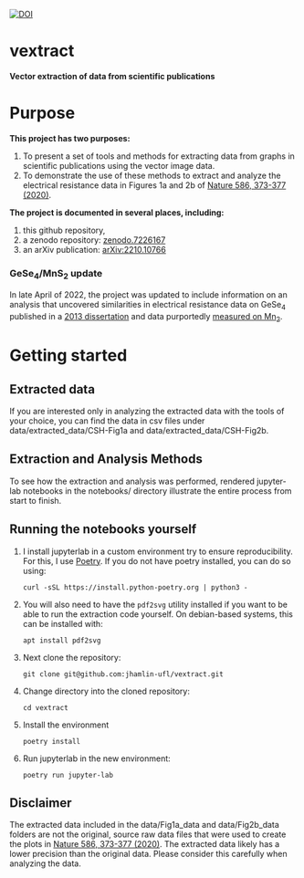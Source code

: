 [![DOI](https://zenodo.org/badge/554353987.svg)](https://zenodo.org/badge/latestdoi/554353987)

# vextract
**Vector extraction of data from scientific publications**

# Purpose
**This project has two purposes:**
1. To present a set of tools and methods for extracting data from graphs in scientific publications using the vector image data.
2. To demonstrate the use of these methods to extract and analyze the electrical resistance data in Figures 1a and 2b of [Nature 586, 373-377 (2020)](https://www.nature.com/articles/s41586-020-2801-z).

**The project is documented in several places, including:**
1. this github repository,
2. a zenodo repository: [zenodo.7226167](https://doi.org/10.5281/zenodo.7226167)
3. an arXiv publication: [arXiv:2210.10766](https://arxiv.org/abs/2210.10766)

### GeSe<sub>4</sub>/MnS<sub>2</sub> update
In late April of 2022, the project was updated to include information on an
analysis that uncovered similarities in electrical resistance data on
GeSe<sub>4</sub> published in a
[2013 dissertation](https://hdl.handle.net/2376/4951)
and data purportedly
[measured on Mn<sub>2</sub>](https://doi.org/10.1103/PhysRevLett.130.129901).

# Getting started

## Extracted data
If you are interested only in analyzing the extracted data with the tools of your choice, you can find the
data in csv files under data/extracted_data/CSH-Fig1a and data/extracted_data/CSH-Fig2b.

## Extraction and Analysis Methods
To see how the extraction and analysis was performed, rendered jupyter-lab notebooks
in the notebooks/ directory illustrate the entire process from start to finish.

## Running the notebooks yourself

1. I install jupyterlab in a custom environment try to ensure reproducibility.
For this, I use [Poetry](https://python-poetry.org/).
If you do not have poetry installed, you can do so using:

    ```
    curl -sSL https://install.python-poetry.org | python3 -
    ```
    
2. You will also need to have the `pdf2svg` utility installed
if you want to be able to run the extraction code yourself.
On debian-based systems, this can be installed with:

    ```
    apt install pdf2svg
    ```

3. Next clone the repository:

    ```
    git clone git@github.com:jhamlin-ufl/vextract.git
    ```
    
4. Change directory into the cloned repository:

    ```
    cd vextract
    ```

5. Install the environment

    ```
    poetry install
    ```

5. Run jupyterlab in the new environment:

    ```
    poetry run jupyter-lab
    ```

## Disclaimer
The extracted data included in the data/Fig1a_data and data/Fig2b_data
folders are not the original, source raw data files that were used to create
the plots in
[Nature 586, 373-377 (2020)](https://www.nature.com/articles/s41586-020-2801-z).
The extracted data likely has a lower precision than the original data.
Please consider this carefully when analyzing the data.
